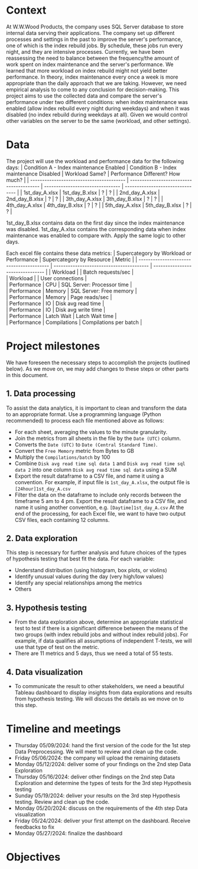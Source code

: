 # Context
At W.W.Wood Products, the company uses SQL Server database to store internal data serving their applications. The company set up different processes and settings in the past to improve the server's performance, one of which is the index rebuild jobs. By schedule, these jobs run every night, and they are intensive processes. Currently, we have been reassessing the need to balance between the frequency/the amount of work spent on index maintenance and the server's performance. We learned that more workload on index rebuild might not yield better performance.
In theory, index maintenance every once a week is more appropriate than the daily approach that we are taking. However, we need empirical analysis to come to any conclusion for decision-making.
This project aims to use the collected data and compare the server's performance under two different conditions: when index maintenance was enabled (allow index rebuild every night during weekdays) and when it was disabled (no index rebuild during weekdays at all). Given we would control other variables on the server to be the same (workload, and other settings).

# Data
The project will use the workload and performance data for the following days:
| Condition A - Index maintenance Enabled  | Condition B - Index maintenance Disabled | Workload Same?                   | Performance Different? How much? |
| ---------------------------------------- | ---------------------------------------- | -------------------------------- | -------------------------------- |
| 1st_day_A.xlsx                           | 1st_day_B.xlsx                           |              ?                   |              ?                   |
| 2nd_day_A.xlsx                           | 2nd_day_B.xlsx                           |              ?                   |              ?                   |
| 3th_day_A.xlsx                           | 3th_day_B.xlsx                           |              ?                   |              ?                   |
| 4th_day_A.xlsx                           | 4th_day_B.xlsx                           |              ?                   |              ?                   |
| 5th_day_A.xlsx                           | 5th_day_B.xlsx                           |              ?                   |              ?                   |

1st_day_B.xlsx contains data on the first day since the index maintenance was disabled. 1st_day_A.xlsx contains the corresponding data when index maintenance was enabled to compare with. Apply the same logic to other days.

Each excel file contains these data metrics:
| Supercategory by Workload or Performance | Supercategory by Resource                | Metric                           |
| ---------------------------------------- | ---------------------------------------- | -------------------------------- | 
| Workload                                 |                                          | Batch requests/sec               |     
| Workload                                 |                                          | User connections                 |         
| Performance                              | CPU                                      | SQL Server: Processor time       |         
| Performance                              | Memory                                   | SQL Server: Free memory          |          
| Performance                              | Memory                                   | Page reads/sec                   |        
| Performance                              | IO                                       | Disk avg read time               |        
| Performance                              | IO                                       | Disk avg write time              |        
| Performance                              | Latch Wait                               | Latch Wait time                  |        
| Performance                              | Compilations                             | Compilations per batch           |        


# Project milestones
We have foreseen the necessary steps to accomplish the projects (outlined below). As we move on, we may add changes to these steps or other parts in this document.
## 1. Data processing
To assist the data analytics, it is important to clean and transform the data to an appropriate format. Use a programming language (Python recommended) to process each file mentioned above as follows:
- For each sheet, averaging the values to the minute granularity.
- Join the metrics from all sheets in the file by the `Date (UTC)` column.
- Converts the `Date (UTC)` to `Date (Central Standard Time)`.
- Convert the `Free Memory` metric from Bytes to GB
- Multiply the `Compilations/batch` by 100
- Combine `Disk avg read time sql data 1` and `Disk avg read time sql data 2` into one column `Disk avg read time sql data` using a SUM
- Export the result dataframe to a CSV file, and name it using a convention. For example, if input file is `1st_day_A.xlsx`, the output file is `[24hour]1st_day_A.csv`
- Filter the data on the dataframe to include only records between the timeframe 5 am to 4 pm. Export the result dataframe to a CSV file, and name it using another convention, e.g. `[Daytime]1st_day_A.csv`
At the end of the processing, for each Excel file, we want to have two output CSV files, each containing 12 columns.

## 2. Data exploration
This step is necessary for further analysis and future choices of the types of hypothesis testing that best fit the data. For each variable:
-	Understand distribution (using histogram, box plots, or violins)
-	Identify unusual values during the day (very high/low values)
-	Identify any special relationships among the metrics
-	Others

## 3. Hypothesis testing
- From the data exploration above, determine an appropriate statistical test to test if there is a significant difference between the means of the two groups (with index rebuild jobs and without index rebuild jobs). For example, if data qualifies all assumptions of independent T-tests, we will use that type of test on the metric.
- There are 11 metrics and 5 days, thus we need a total of 55 tests.

## 4. Data visualization
- To communicate the result to other stakeholders, we need a beautiful Tableau dashboard to display insights from data explorations and results from hypothesis testing. We will discuss the details as we move on to this step.

# Timeline and meetings
- Thursday 05/09/2024: hand the first version of the code for the 1st step Data Preprocessing. We will meet to review and clean up the code.
- Friday 05/06/2024: the company will upload the remaining datasets
- Monday 05/12/2024: deliver some of your findings on the 2nd step Data Exploration
- Thursday 05/16/2024: deliver other findings on the 2nd step Data Exploration and determine the types of tests for the 3rd step Hypothesis testing
- Sunday 05/19/2024: deliver your results on the 3rd step Hypothesis testing. Review and clean up the code.
- Monday 05/20/2024: discuss on the requirements of the 4th step Data visualization
- Friday 05/24/2024: deliver your first attempt on the dashboard. Receive feedbacks to fix
- Monday 05/27/2024: finalize the dashboard

# Objectives



